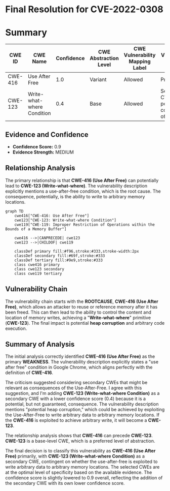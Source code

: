 # Final Resolution for CVE-2022-0308

# Summary
| CWE ID | CWE Name | Confidence | CWE Abstraction Level | CWE Vulnerability Mapping Label | CWE-Vulnerability Mapping Notes |
|---|---|---|---|---|---|
| CWE-416 | Use After Free | 1.0 | Variant | Allowed | Primary CWE |
| CWE-123 | Write-what-where Condition | 0.4 | Base | Allowed | Secondary CWE; a potential consequence of CWE-416 |

## Evidence and Confidence

*   **Confidence Score:** 0.9
*   **Evidence Strength:** MEDIUM

## Relationship Analysis
The primary relationship is that **CWE-416 (Use After Free)** can potentially lead to **CWE-123 (Write-what-where)**. The vulnerability description explicitly mentions a use-after-free condition, which is the root cause. The consequence, potentially, is the ability to write to arbitrary memory locations.

```mermaid
graph TD
    cwe416["CWE-416: Use After Free"]
    cwe123["CWE-123: Write-what-where Condition"]
    cwe119["CWE-119: Improper Restriction of Operations within the Bounds of a Memory Buffer"]
    
    cwe416 -->|CANPRECEDE| cwe123
    cwe123 -->|CHILDOF| cwe119
    
    classDef primary fill:#f96,stroke:#333,stroke-width:2px
    classDef secondary fill:#69f,stroke:#333
    classDef tertiary fill:#9e9,stroke:#333
    class cwe416 primary
    class cwe123 secondary
    class cwe119 tertiary
```

## Vulnerability Chain
The vulnerability chain starts with the **ROOTCAUSE**, **CWE-416 (Use After Free)**, which allows an attacker to reuse or reference memory after it has been freed. This can then lead to the ability to control the content and location of memory writes, achieving a "**Write-what-where**" primitive (**CWE-123**). The final impact is potential **heap corruption** and arbitrary code execution.

## Summary of Analysis
The initial analysis correctly identified **CWE-416 (Use After Free)** as the primary **WEAKNESS**. The vulnerability description explicitly states a "use after free" condition in Google Chrome, which aligns perfectly with the definition of **CWE-416**.

The criticism suggested considering secondary CWEs that might be relevant as consequences of the Use-After-Free. I agree with this suggestion, and I'm adding **CWE-123 (Write-what-where Condition)** as a secondary CWE with a lower confidence score (0.4) because it is a potential, but not guaranteed, consequence. The vulnerability description mentions "potential heap corruption," which could be achieved by exploiting the Use-After-Free to write arbitrary data to arbitrary memory locations. If the **CWE-416** is exploited to achieve arbitrary write, it will become a **CWE-123**.

The relationship analysis shows that **CWE-416** can precede **CWE-123**. **CWE-123** is a base-level CWE, which is a preferred level of abstraction.

The final decision is to classify this vulnerability as **CWE-416 (Use After Free)** primarily, with **CWE-123 (Write-what-where Condition)** as a secondary CWE, contingent on whether the use-after-free is exploited to write arbitrary data to arbitrary memory locations. The selected CWEs are at the optimal level of specificity based on the available evidence. The confidence score is slightly lowered to 0.9 overall, reflecting the addition of the secondary CWE with its own lower confidence score.